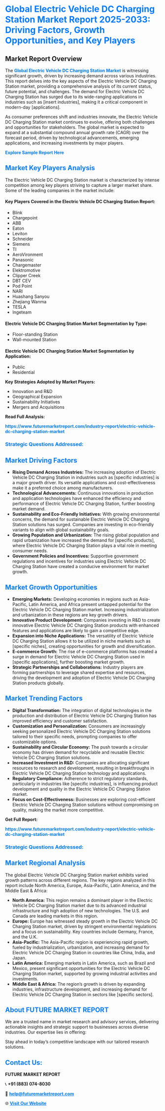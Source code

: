 <h1 style="color: #007BFF;">Global Electric Vehicle DC Charging Station Market Report 2025-2033: Driving Factors, Growth Opportunities, and Key Players</h1>

<section id="overview">
<h2>Market Report Overview</h2>
<p>The <a href="https://www.futuremarketreport.com/industry-report/electric-vehicle-dc-charging-station-market" style="color: #007BFF; text-decoration: none;"><strong>Global Electric Vehicle DC Charging Station Market</strong></a> is witnessing significant growth, driven by increasing demand across various industries. This report delves into the key aspects of the Electric Vehicle DC Charging Station market, providing a comprehensive analysis of its current status, future potential, and challenges. The demand for Electric Vehicle DC Charging Station has surged due to its wide-ranging applications in industries such as [insert industries], making it a critical component in modern-day [applications].</p>
<p>As consumer preferences shift and industries innovate, the Electric Vehicle DC Charging Station market continues to evolve, offering both challenges and opportunities for stakeholders. The global market is expected to expand at a substantial compound annual growth rate (CAGR) over the forecast period, driven by technological advancements, emerging applications, and increasing investments by major players.</p>
</section>

<section id="overview">
<p><a href="https://www.futuremarketreport.com/request-sample/reportId=52239" style="color: #007BFF; text-decoration: none;"><strong>Explore Sample Report Here</strong></a></p>
</section>

<section id="key-players">
<h2 style="color: #007BFF;">Market Key Players Analysis</h2>
<p>The Electric Vehicle DC Charging Station market is characterized by intense competition among key players striving to capture a larger market share. Some of the leading companies in the market include:</p>
<h4>Key Players Covered in the Electric Vehicle DC Charging Station Report:</h4>
<ul><li>Blink</li><li>Chargepoint</li><li>ABB</li><li>Eaton</li><li>Leviton</li><li>Schneider</li><li>Siemens</li><li>TI</li><li>AeroVironment</li><li>Panasonic</li><li>Chargemaster</li><li>Elektromotive</li><li>Clipper Creek</li><li>DBT CEV</li><li>Pod Point</li><li>NARI</li><li>Huashang Sanyou</li><li>Zhejiang Wanma</li><li>TESLA</li><li>Ingeteam</li></ul>
<h4>Electric Vehicle DC Charging Station Market Segmentation by Type:</h4>
<ul><li>Floor-standing Station</li><li>Wall-mounted Station</li></ul>

<h4>Electric Vehicle DC Charging Station Market Segmentation by Application:</h4>
<ul><li>Public</li><li>Residential</li></ul>
<p><strong>Key Strategies Adopted by Market Players:</strong></p>
<ul>
<li>Innovation and R&D</li>
<li>Geographical Expansion</li>
<li>Sustainability Initiatives</li>
<li>Mergers and Acquisitions</li>
</ul>
</section>

<section>
<p><strong>Read Full Analysis: </strong></p><a href="https://www.futuremarketreport.com/industry-report/electric-vehicle-dc-charging-station-market" style="color: #007BFF; text-decoration: none;"><strong>https://www.futuremarketreport.com/industry-report/electric-vehicle-dc-charging-station-market</strong></a>
<h3 style="color: #007BFF;">Strategic Questions Addressed:</h3>
</section>

<section id="driving-factors">
<h2 style="color: #007BFF;">Market Driving Factors</h2>
<ul>
<li><strong>Rising Demand Across Industries:</strong> The increasing adoption of Electric Vehicle DC Charging Station in industries such as [specific industries] is a major growth driver. Its versatile applications and cost-effectiveness make it a preferred choice among manufacturers.</li>
<li><strong>Technological Advancements:</strong> Continuous innovations in production and application technologies have enhanced the efficiency and performance of Electric Vehicle DC Charging Station, further boosting market demand.</li>
<li><strong>Sustainability and Eco-Friendly Initiatives:</strong> With growing environmental concerns, the demand for sustainable Electric Vehicle DC Charging Station solutions has surged. Companies are investing in eco-friendly variants to align with global sustainability goals.</li>
<li><strong>Growing Population and Urbanization:</strong> The rising global population and rapid urbanization have increased the demand for [specific products], where Electric Vehicle DC Charging Station plays a vital role in meeting consumer needs.</li>
<li><strong>Government Policies and Incentives:</strong> Supportive government regulations and incentives for industries using Electric Vehicle DC Charging Station have created a conducive environment for market growth.</li>
</ul>
</section>

<section id="growth-opportunities">
<h2 style="color: #007BFF;">Market Growth Opportunities</h2>
<ul>
<li><strong>Emerging Markets:</strong> Developing economies in regions such as Asia-Pacific, Latin America, and Africa present untapped potential for the Electric Vehicle DC Charging Station market. Increasing industrialization and urbanization in these regions are key growth drivers.</li>
<li><strong>Innovative Product Development:</strong> Companies investing in R&D to create innovative Electric Vehicle DC Charging Station products with enhanced features and applications are likely to gain a competitive edge.</li>
<li><strong>Expansion into Niche Applications:</strong> The versatility of Electric Vehicle DC Charging Station allows it to be utilized in niche markets such as [specific niches], creating opportunities for growth and diversification.</li>
<li><strong>E-commerce Growth:</strong> The rise of e-commerce platforms has created a surge in demand for Electric Vehicle DC Charging Station used in [specific applications], further boosting market growth.</li>
<li><strong>Strategic Partnerships and Collaborations:</strong> Industry players are forming partnerships to leverage shared expertise and resources, driving the development and adoption of Electric Vehicle DC Charging Station products globally.</li>
</ul>
</section>

<section id="trending-factors">
<h2 style="color: #007BFF;">Market Trending Factors</h2>
<ul>
<li><strong>Digital Transformation:</strong> The integration of digital technologies in the production and distribution of Electric Vehicle DC Charging Station has improved efficiency and customer satisfaction.</li>
<li><strong>Customization and Personalization:</strong> Consumers are increasingly seeking personalized Electric Vehicle DC Charging Station solutions tailored to their specific needs, prompting companies to offer customizable options.</li>
<li><strong>Sustainability and Circular Economy:</strong> The push towards a circular economy has driven demand for recyclable and reusable Electric Vehicle DC Charging Station solutions.</li>
<li><strong>Increased Investment in R&D:</strong> Companies are allocating significant resources to research and development, resulting in breakthroughs in Electric Vehicle DC Charging Station technology and applications.</li>
<li><strong>Regulatory Compliance:</strong> Adherence to strict regulatory standards, particularly in industries like [specific industries], is influencing product development and quality in the Electric Vehicle DC Charging Station market.</li>
<li><strong>Focus on Cost-Effectiveness:</strong> Businesses are exploring cost-efficient Electric Vehicle DC Charging Station solutions without compromising on quality, making the market more competitive.</li>
</ul>
</section>

<section>
<p><strong>Get Full Report: </strong></p><a href="https://www.futuremarketreport.com/industry-report/electric-vehicle-dc-charging-station-market" style="color: #007BFF; text-decoration: none;"><strong>https://www.futuremarketreport.com/industry-report/electric-vehicle-dc-charging-station-market</strong></a>
<h3 style="color: #007BFF;">Strategic Questions Addressed:</h3>
</section>


<section id="regional-analysis">
<h2 style="color: #007BFF;">Market Regional Analysis</h2>
<p>The global Electric Vehicle DC Charging Station market exhibits varied growth patterns across different regions. The key regions analyzed in this report include North America, Europe, Asia-Pacific, Latin America, and the Middle East & Africa:</p>
<ul>
<li><strong>North America:</strong> This region remains a dominant player in the Electric Vehicle DC Charging Station market due to its advanced industrial infrastructure and high adoption of new technologies. The U.S. and Canada are leading markets in this region.</li>
<li><strong>Europe:</strong> Europe has witnessed steady growth in the Electric Vehicle DC Charging Station market, driven by stringent environmental regulations and a focus on sustainability. Key countries include Germany, France, and the U.K.</li>
<li><strong>Asia-Pacific:</strong> The Asia-Pacific region is experiencing rapid growth, fueled by industrialization, urbanization, and increasing demand for Electric Vehicle DC Charging Station in countries like China, India, and Japan.</li>
<li><strong>Latin America:</strong> Emerging markets in Latin America, such as Brazil and Mexico, present significant opportunities for the Electric Vehicle DC Charging Station market, supported by growing industrial activities and investments.</li>
<li><strong>Middle East & Africa:</strong> The region’s growth is driven by expanding industries, infrastructure development, and increasing demand for Electric Vehicle DC Charging Station in sectors like [specific sectors].</li>
</ul>
</section>

<footer>
<h2 style="color: #007BFF;">About FUTURE MARKET REPORT</h2>
<p>We are a trusted name in market research and advisory services, delivering actionable insights and strategic support to businesses across diverse industries. Our expertise lies in offering:</p>

<p>Stay ahead in today’s competitive landscape with our tailored research solutions.</p>

<h2 style="color: #007BFF;">Contact Us:</h2>
<p><strong>FUTURE MARKET REPORT</strong></p>
<p>📞 <strong>+91 (883) 074-8030</strong></p>
<p>📧 <strong><a href="mailto:help@futuremarketreport.com" style="color: #007BFF;">help@futuremarketreport.com</a></strong></p>
<p>🌐 <strong><a href="https://www.futuremarketreport.com/" style="color: #007BFF;">Visit Our Website</a></strong></p>
</footer>